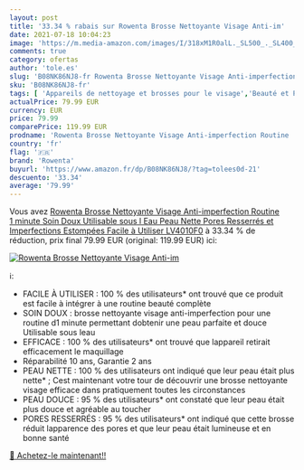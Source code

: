 ```yaml
---
layout: post
title: '33.34 % rabais sur Rowenta Brosse Nettoyante Visage Anti-im'
date: 2021-07-18 10:04:23
image: 'https://m.media-amazon.com/images/I/318xM1R0alL._SL500_._SL400_.jpg'
comments: true
category: ofertas
author: 'tole.es'
slug: 'B08NK86NJ8-fr Rowenta Brosse Nettoyante Visage Anti-imperfection Routine...'
sku: 'B08NK86NJ8-fr'
tags: [ 'Appareils de nettoyage et brosses pour le visage','Beauté et Parfum','Nettoyants et exfoliants pour le visage','Soins pour la peau','Soins pour le visage','rowenta', ]
actualPrice: 79.99 EUR
currency: EUR
price: 79.99
comparePrice: 119.99 EUR
prodname: 'Rowenta Brosse Nettoyante Visage Anti-imperfection Routine  1 minute  Soin Doux  Utilisable sous l Eau  Peau Nette  Pores Resserrés et Imperfections Estompées  Facile à Utiliser LV4010F0'
country: 'fr'
flag: '🇫🇷'
brand: 'Rowenta'
buyurl: 'https://www.amazon.fr/dp/B08NK86NJ8/?tag=tolees0d-21'
descuento: '33.34'
average: '79.99'
---
```


Vous avez [Rowenta Brosse Nettoyante Visage Anti-imperfection Routine  1 minute  Soin Doux  Utilisable sous l Eau  Peau Nette  Pores Resserrés et Imperfections Estompées  Facile à Utiliser LV4010F0](https://www.amazon.fr/dp/B08NK86NJ8/?tag=tolees0d-21)  à  33.34 % de réduction, prix final  79.99 EUR (original: 119.99 EUR) ici:

[![Rowenta Brosse Nettoyante Visage Anti-im](https://m.media-amazon.com/images/I/318xM1R0alL._SL500_._SL400_.jpg)](https://www.amazon.fr/dp/B08NK86NJ8/?tag=tolees0d-21)

ℹ️:

- FACILE À UTILISER : 100 % des utilisateurs* ont trouvé que ce produit est facile à intégrer à une routine beauté complète
- SOIN DOUX : brosse nettoyante visage anti-imperfection pour une routine d1 minute permettant dobtenir une peau parfaite et douce Utilisable sous leau
- EFFICACE : 100 % des utilisateurs* ont trouvé que lappareil retirait efficacement le maquillage
- Réparabilité 10 ans, Garantie 2 ans
- PEAU NETTE : 100 % des utilisateurs ont indiqué que leur peau était plus nette* ; Cest maintenant votre tour de découvrir une brosse nettoyante visage efficace dans pratiquement toutes les circonstances
- PEAU DOUCE : 95 % des utilisateurs* ont constaté que leur peau était plus douce et agréable au toucher
- PORES RESSERRÉS : 95 % des utilisateurs* ont indiqué que cette brosse réduit lapparence des pores et que leur peau était lumineuse et en bonne santé

[🛒 Achetez-le maintenant!!](https://www.amazon.fr/dp/B08NK86NJ8/?tag=tolees0d-21)
